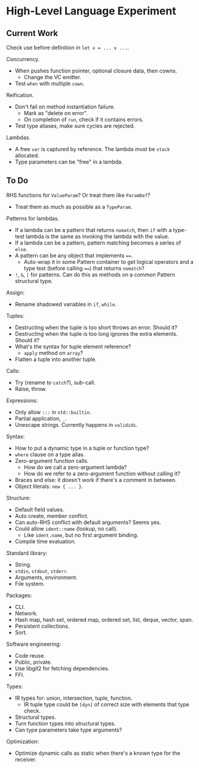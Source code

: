 # High-Level Language Experiment

## Current Work

Check use before definition in `let x = ... x ...`.

Concurrency.
- When pushes function pointer, optional closure data, then cowns.
  - Change the VC emitter.
- Test `when` with multiple `cown`.

Reification.
- Don't fail on method instantiation failure.
  - Mark as "delete on error".
  - On completion of `run`, check if it contains errors.
- Test type aliases, make sure cycles are rejected.

Lambdas.
- A free `var` is captured by reference. The lambda must be `stack` allocated.
- Type parameters can be "free" in a lambda.

## To Do

RHS functions for `ValueParam`? Or treat them like `ParamDef`?
- Treat them as much as possible as a `TypeParam`.

Patterns for lambdas.
- If a lambda can be a pattern that returns `nomatch`, then `if` with a type-test lambda is the same as invoking the lambda with the value.
- If a lambda can be a pattern, pattern matching becomes a series of `else`.
- A pattern can be any object that implements `==`.
  - Auto-wrap it in some Pattern container to get logical operators and a type test (before calling `==`) that returns `nomatch`?
- `!`, `&`, `|` for patterns. Can do this as methods on a common Pattern structural type.

Assign:
- Rename shadowed variables in `if`, `while`.

Tuples:
- Destructing when the tuple is too short throws an error. Should it?
- Destructing when the tuple is too long ignores the extra elements. Should it?
- What's the syntax for tuple element reference?
  - `apply` method on `array`?
- Flatten a tuple into another tuple.

Calls:
- Try (rename to `catch`?), sub-call.
- Raise, throw.

Expressions:
- Only allow `:::` in `std::builtin`.
- Partial application, `_`.
- Unescape strings. Currently happens in `validids`.

Syntax:
- How to put a dynamic type in a tuple or function type?
- `where` clause on a type alias.
- Zero-argument function calls.
  - How do we call a zero-argument lambda?
  - How do we refer to a zero-argument function without calling it?
- Braces and else: it doesn't work if there's a comment in between.
- Object literals: `new { ... }`.

Structure:
- Default field values.
- Auto create, member conflict.
- Can auto-RHS conflict with default arguments? Seems yes.
- Could allow `ident::name` (lookup, no call).
  - Like `ident.name`, but no first argument binding.
- Compile time evaluation.

Standard library:
- String.
- `stdin`, `stdout`, `stderr`.
- Arguments, environment.
- File system.

Packages:
- CLI.
- Network.
- Hash map, hash set, ordered map, ordered set, list, deque, vector, span.
- Persistent collections.
- Sort.

Software engineering:
- Code reuse.
- Public, private.
- Use libgit2 for fetching dependencies.
- FFI.

Types:
- IR types for: union, intersection, tuple, function.
  - IR tuple type could be `[dyn]` of correct size with elements that type check.
- Structural types.
- Turn function types into structural types.
- Can type parameters take type arguments?

Optimization:
- Optimize dynamic calls as static when there's a known type for the receiver.
